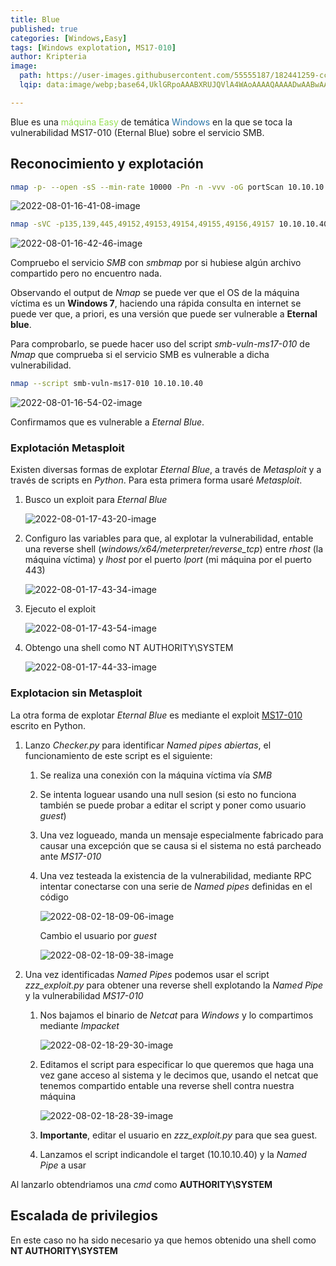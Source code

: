 ```yaml
---
title: Blue
published: true
categories: [Windows,Easy]
tags: [Windows explotation, MS17-010]
author: Kripteria
image:
  path: https://user-images.githubusercontent.com/55555187/182441259-cce2c84e-f529-4702-ac85-cb548a54841b.png
  lqip: data:image/webp;base64,UklGRpoAAABXRUJQVlA4WAoAAAAQAAAADwAABwAAQUxQSDIAAAARL0AmbZurmr57yyIiqE8oiG0bejIYEQTgqiDA9vqnsUSI6H+oAERp2HZ65qP/VIAWAFZQOCBCAAAA8AEAnQEqEAAIAAVAfCWkAALp8sF8rgRgAP7o9FDvMCkMde9PK7euH5M1m6VWoDXf2FkP3BqV0ZYbO6NA/VFIAAAA

---
```


Blue es una <font color="#98E256">máquina Easy</font> de temática <font color="#2874A6">Windows</font> en la que se toca la vulnerabilidad MS17-010 (Eternal Blue) sobre el servicio SMB.

## Reconocimiento y explotación

```bash
nmap -p- --open -sS --min-rate 10000 -Pn -n -vvv -oG portScan 10.10.10.40
```

![2022-08-01-16-41-08-image](https://user-images.githubusercontent.com/55555187/182441429-e11f7180-0f85-46be-8968-a0527c0cb05f.png)

```bash
nmap -sVC -p135,139,445,49152,49153,49154,49155,49156,49157 10.10.10.40 -oN portSV
```

![2022-08-01-16-42-46-image](https://user-images.githubusercontent.com/55555187/182441427-c7529c91-e969-49ec-8c9d-efb9f12436fd.png)

Compruebo el servicio *SMB* con *smbmap* por si hubiese algún archivo compartido pero no encuentro nada.

Observando el output de *Nmap* se puede ver que el OS de la máquina víctima es un **Windows 7**, haciendo una rápida consulta en internet se puede ver que, a priori, es una versión que puede ser vulnerable a **Eternal blue**.

Para comprobarlo, se puede hacer uso del script *smb-vuln-ms17-010* de *Nmap* que comprueba si el servicio SMB es vulnerable a dicha vulnerabilidad.

```bash
nmap --script smb-vuln-ms17-010 10.10.10.40
```

![2022-08-01-16-54-02-image](https://user-images.githubusercontent.com/55555187/182441425-77cc31ab-8293-4860-8239-dae219a47a0b.png)

Confirmamos que es vulnerable a *Eternal Blue*.

### Explotación Metasploit

Existen diversas formas de explotar *Eternal Blue*, a través de *Metasploit* y a través de scripts en *Python*. Para esta primera forma usaré *Metasploit*.

1. Busco un exploit para *Eternal Blue*
   
   ![2022-08-01-17-43-20-image](https://user-images.githubusercontent.com/55555187/182441421-68fd1d2b-0db7-4473-bd3d-d7b0438735f7.png)

2. Configuro las variables para que, al explotar la vulnerabilidad, entable una reverse shell (*windows/x64/meterpreter/reverse_tcp*) entre *rhost* (la máquina víctima) y *lhost* por el puerto *lport* (mi máquina por el puerto 443)  
   
   ![2022-08-01-17-43-34-image](https://user-images.githubusercontent.com/55555187/182441438-726c1df4-05c8-42ea-a4db-0b5b9922ac21.png)

3. Ejecuto el exploit
   
   ![2022-08-01-17-43-54-image](https://user-images.githubusercontent.com/55555187/182441435-cf674327-6669-4a5e-8608-1be7db370c78.png)

4. Obtengo una shell como NT AUTHORITY\SYSTEM
   
   ![2022-08-01-17-44-33-image](https://user-images.githubusercontent.com/55555187/182441431-5e05bf2a-69ba-42bf-aa5e-2ebda2b9ef9c.png)

### Explotacion sin Metasploit

La otra forma de explotar *Eternal Blue* es mediante el exploit [MS17-010](https://github.com/worawit/MS17-010) escrito en Python. 

1. Lanzo *Checker.py* para identificar *Named pipes abiertas*, el funcionamiento de este script es el siguiente: 
   
   1. Se realiza una conexión con la máquina víctima vía *SMB*
   
   2. Se intenta loguear usando una null sesion (si esto no funciona también se puede probar a editar el script y poner como usuario *guest*)
   
   3. Una vez logueado, manda un mensaje especialmente fabricado para causar una excepción que se causa si el sistema no está parcheado ante *MS17-010*
   
   4. Una vez testeada la existencia de la vulnerabilidad, mediante RPC intentar conectarse con una serie de *Named pipes* definidas en el código
      
      ![2022-08-02-18-09-06-image](https://user-images.githubusercontent.com/55555187/182441288-ff5da862-b9d7-423b-bfe9-f2241320c844.png)
      
      Cambio el usuario por *guest*
      
      ![2022-08-02-18-09-38-image](https://user-images.githubusercontent.com/55555187/182441286-874947d4-31c6-4dc9-b616-c828735461ad.png)

2. Una vez identificadas *Named Pipes* podemos usar el script *zzz_exploit.py* para obtener una reverse shell explotando la *Named Pipe* y la vulnerabilidad *MS17-010*
   
   1. Nos bajamos el binario de *Netcat* para *Windows* y lo compartimos mediante *Impacket*
      
      ![2022-08-02-18-29-30-image](https://user-images.githubusercontent.com/55555187/182441289-05f87c8a-d262-41b0-810e-0f3dd55cccef.png)
   
   2. Editamos el script para especificar lo que queremos que haga una vez gane acceso al sistema y le decimos que, usando el netcat que tenemos compartido entable una reverse shell contra nuestra máquina
      
      ![2022-08-02-18-28-39-image](https://user-images.githubusercontent.com/55555187/182441291-0a3283d3-1102-4a78-8e1d-19e77bce4dc6.png)
   
   3. **Importante**, editar el usuario en *zzz_exploit.py* para que sea guest.
   
   4. Lanzamos el script indicandole el target (10.10.10.40) y la *Named Pipe* a usar

Al lanzarlo obtendriamos una *cmd* como **AUTHORITY\SYSTEM**

## Escalada de privilegios

En este caso no ha sido necesario ya que hemos obtenido una shell como **NT AUTHORITY\SYSTEM**
